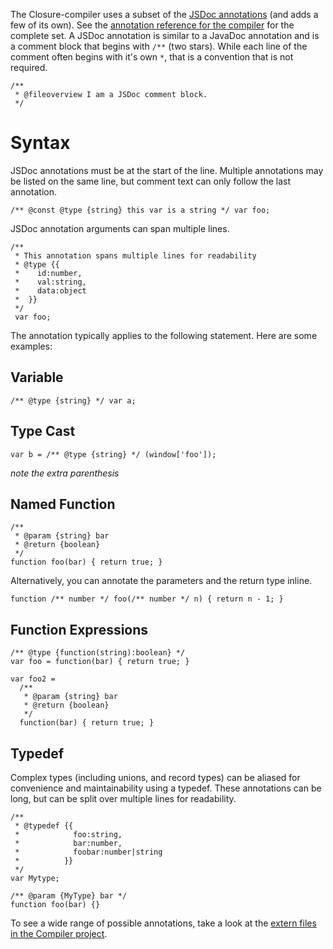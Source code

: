 The Closure-compiler uses a subset of the [JSDoc annotations][1] (and adds a few of its own). See the [annotation reference for the compiler][2] for the complete set. A JSDoc annotation is similar to a JavaDoc annotation and is a comment block that begins with `/**` (two stars). While each line of the comment often begins with it's own `*`, that is a convention that is not required.

    /**
     * @fileoverview I am a JSDoc comment block.
     */

Syntax
=========
JSDoc annotations must be at the start of the line. Multiple annotations may be listed on the same line, but comment text can only follow the last annotation.

    /** @const @type {string} this var is a string */ var foo;

JSDoc annotation arguments can span multiple lines.

    /**
     * This annotation spans multiple lines for readability
     * @type {{
     *    id:number,
     *    val:string,
     *    data:object
     *  }}
     */
     var foo;

The annotation typically applies to the following statement. Here are some examples:

Variable
-------

    /** @type {string} */ var a;

Type Cast
--------

    var b = /** @type {string} */ (window['foo']);
*note the extra parenthesis*

Named Function
--------

    /**
     * @param {string} bar
     * @return {boolean}
     */
    function foo(bar) { return true; }

Alternatively, you can annotate the parameters and the return type inline.

    function /** number */ foo(/** number */ n) { return n - 1; }

Function Expressions
-------------------

    /** @type {function(string):boolean} */
    var foo = function(bar) { return true; }

    var foo2 =
      /**
       * @param {string} bar
       * @return {boolean}
       */
      function(bar) { return true; }

Typedef
--------

Complex types (including unions, and record types) can be aliased for convenience and maintainability using a typedef. These annotations can be long, but can be split over multiple lines for readability.

    /** 
     * @typedef {{
     *            foo:string,
     *            bar:number,
     *            foobar:number|string
     *          }}
     */
    var Mytype;

    /** @param {MyType} bar */
    function foo(bar) {}

To see a wide range of possible annotations, take a look at the [extern files in the Compiler project][3].

  [1]: http://code.google.com/p/jsdoc-toolkit/
  [2]: https://developers.google.com/closure/compiler/docs/js-for-compiler
  [3]: https://github.com/google/closure-compiler/tree/master/contrib/externs